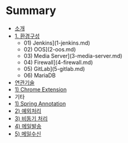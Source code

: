 # Summary

* [소개](README.md)
* [1. 환경구성](chapter1.md)
  * 01\) Jenkins](1-jenkins.md)
  * 02\) OOS](2-oos.md)
  * 03\) Media Server](3-media-server.md)
  * 04\) Firewall](4-firewall.md)
  * 05\) GitLab](5-gitlab.md)
  * 06\) MariaDB
* [연관기술](c5f0-ad00-ae30-c220.md)
* [1\) Chrome Extension](/2-1-chrome-extension.md)
* 기타
* [1\) Spring Annotation](1-spring-annotation.md)
* [2\) 예외처리](2-c608-c678-cc98-b9ac.md)
* [3\) 비동기 처리](3-be44-b3d9-ae30-cc98-b9ac.md)
* [4\) 메일발송](4-ba54-c77c-bc1c-c1a1.md)
* [5\) 메일수신](5-ba54-c77c-c218-c2e0.md)

